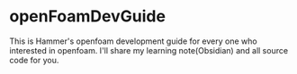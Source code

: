 # openFoamDevGuide
This is Hammer's openfoam development guide for every one who interested in openfoam.
I'll share my learning note(Obsidian) and all source code for you.
